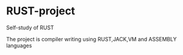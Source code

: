 # RUST-project

Self-study of RUST

The project is compiler writing using RUST,JACK,VM and ASSEMBLY languages
